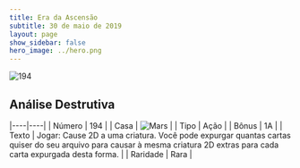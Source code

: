 ```yaml
---
title: Era da Ascensão
subtitle: 30 de maio de 2019
layout: page
show_sidebar: false
hero_image: ../hero.png
---
```


![194](https://cdn.keyforgegame.com/media/card_front/pt/435_194_7F7C29F947Q8_pt.png)

## Análise Destrutiva

|----|----|
| Número | 194 |
| Casa | ![Mars](https://archonarcana.com/images/thumb/d/de/Mars.png/22px-Mars.png "Marte") |
| Tipo | Ação |
| Bônus | 1A |
| Texto | Jogar: Cause 2D a uma criatura.  Você pode expurgar quantas cartas quiser do seu arquivo para causar à mesma criatura 2D extras para cada carta expurgada desta forma. |
| Raridade | Rara |

